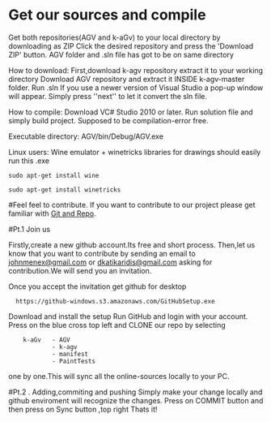 # Get our sources and compile

Get both repositories(AGV and k-aGv) to your local directory by downloading as ZIP
Click the desired repository and press the 'Download ZIP' button.
AGV folder and .sln file has got to be on same directory

How to download:
    First,download k-agv repository
    extract it to your working directory
    Download AGV repository and extract it INSIDE k-agv-master folder.
    Run .sln
    If you use a newer version of Visual Studio a pop-up window will appear.
    Simply press ''next'' to let it convert the sln file.

How to compile:
    Download VC# Studio 2010 or later.
    Run solution file and simply build project.
    Supposed to be compilation-error free.

Executable directory:
AGV/bin/Debug/AGV.exe


Linux users:
Wine emulator + winetricks libraries for drawings should easily run this .exe

    sudo apt-get install wine
  
    sudo apt-get install winetricks

#Feel feel to contribute.
If you want to contribute to our project please
get familiar with [Git and Repo](http://source.android.com/source/using-repo.html).

#Pt.1 Join us

Firstly,create a new github account.Its free and short process.
Then,let us know that you want to contribute by sending an email to
johnmenex@gmail.com
or
dkatikaridis@gmail.com
asking for contribution.We will send you an invitation.

Once you accept the invitation get github for desktop

      https://github-windows.s3.amazonaws.com/GitHubSetup.exe

Download and install the setup
Run GitHub and login with your account.
Press on the blue cross top left and CLONE our repo
by selecting 

        k-aGv   - AGV
                - k-agv
                - manifest
                - PaintTests

one by one.This will sync all the online-sources locally to your PC.

#Pt.2 . Adding,commiting and pushing
Simply make your change locally and github enviroment will recognize the changes.
Press on COMMIT button and then press on Sync button ,top right
Thats it!


